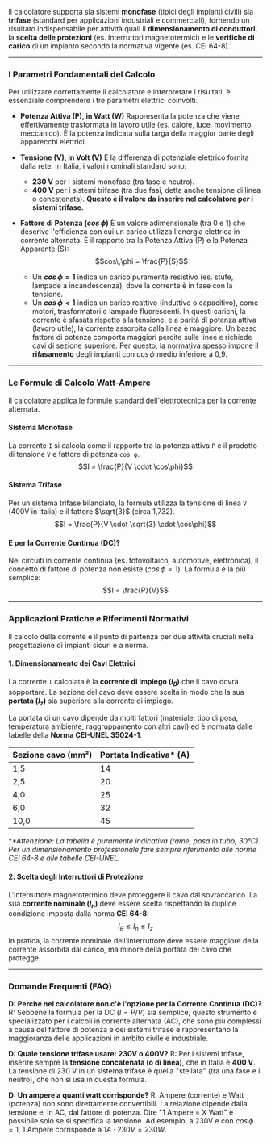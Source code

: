 
 
Il calcolatore supporta sia sistemi **monofase** (tipici degli impianti civili) sia **trifase** (standard per applicazioni industriali e commerciali), fornendo un risultato indispensabile per attività quali il **dimensionamento di conduttori**, la **scelta delle protezioni** (es. interruttori magnetotermici) e le **verifiche di carico** di un impianto secondo la normativa vigente (es. CEI 64-8).

---

### I Parametri Fondamentali del Calcolo

Per utilizzare correttamente il calcolatore e interpretare i risultati, è essenziale comprendere i tre parametri elettrici coinvolti.

* **Potenza Attiva (P), in Watt (W)**
    Rappresenta la potenza che viene effettivamente trasformata in lavoro utile (es. calore, luce, movimento meccanico). È la potenza indicata sulla targa della maggior parte degli apparecchi elettrici.

* **Tensione (V), in Volt (V)**
    È la differenza di potenziale elettrico fornita dalla rete. In Italia, i valori nominali standard sono:
    * **230 V** per i sistemi monofase (tra fase e neutro).
    * **400 V** per i sistemi trifase (tra due fasi, detta anche tensione di linea o concatenata). **Questo è il valore da inserire nel calcolatore per i sistemi trifase.**

* **Fattore di Potenza ($cos\,\phi$)**
    È un valore adimensionale (tra 0 e 1) che descrive l'efficienza con cui un carico utilizza l'energia elettrica in corrente alternata. È il rapporto tra la Potenza Attiva (P) e la Potenza Apparente (S):
    $$cos\,\phi = \frac{P}{S}$$
    * Un **$cos\,\phi = 1$** indica un carico puramente resistivo (es. stufe, lampade a incandescenza), dove la corrente è in fase con la tensione.
    * Un **$cos\,\phi < 1$** indica un carico reattivo (induttivo o capacitivo), come motori, trasformatori o lampade fluorescenti. In questi carichi, la corrente è sfasata rispetto alla tensione, e a parità di potenza attiva (lavoro utile), la corrente assorbita dalla linea è maggiore. Un basso fattore di potenza comporta maggiori perdite sulle linee e richiede cavi di sezione superiore. Per questo, la normativa spesso impone il **rifasamento** degli impianti con $cos\,\phi$ medio inferiore a 0,9.

---

### Le Formule di Calcolo Watt-Ampere

Il calcolatore applica le formule standard dell'elettrotecnica per la corrente alternata.

#### **Sistema Monofase**
La corrente `I` si calcola come il rapporto tra la potenza attiva `P` e il prodotto di tensione `V` e fattore di potenza `cos φ`.
$$I = \frac{P}{V \cdot \cos\phi}$$

#### **Sistema Trifase**
Per un sistema trifase bilanciato, la formula utilizza la tensione di linea `V` (400V in Italia) e il fattore $\sqrt{3}$ (circa 1,732).
$$I = \frac{P}{V \cdot \sqrt{3} \cdot \cos\phi}$$

#### **E per la Corrente Continua (DC)?**
Nei circuiti in corrente continua (es. fotovoltaico, automotive, elettronica), il concetto di fattore di potenza non esiste ($cos\,\phi = 1$). La formula è la più semplice:
$$I = \frac{P}{V}$$

---

### Applicazioni Pratiche e Riferimenti Normativi

Il calcolo della corrente è il punto di partenza per due attività cruciali nella progettazione di impianti sicuri e a norma.

#### **1. Dimensionamento dei Cavi Elettrici**
La corrente `I` calcolata è la **corrente di impiego ($I_B$)** che il cavo dovrà sopportare. La sezione del cavo deve essere scelta in modo che la sua **portata ($I_z$)** sia superiore alla corrente di impiego.

La portata di un cavo dipende da molti fattori (materiale, tipo di posa, temperatura ambiente, raggruppamento con altri cavi) ed è normata dalle tabelle della **Norma CEI-UNEL 35024-1**.

| Sezione cavo (mm²) | Portata Indicativa* (A) |
| :----------------- | :---------------------- |
| 1,5                | 14                      |
| 2,5                | 20                      |
| 4,0                | 25                      |
| 6,0                | 32                      |
| 10,0               | 45                      |

*_*Attenzione: La tabella è puramente indicativa (rame, posa in tubo, 30°C). Per un dimensionamento professionale fare sempre riferimento alle norme CEI 64-8 e alle tabelle CEI-UNEL._

#### **2. Scelta degli Interruttori di Protezione**
L'interruttore magnetotermico deve proteggere il cavo dal sovraccarico. La sua **corrente nominale ($I_n$)** deve essere scelta rispettando la duplice condizione imposta dalla norma **CEI 64-8**:
$$I_B \le I_n \le I_z$$
In pratica, la corrente nominale dell'interruttore deve essere maggiore della corrente assorbita dal carico, ma minore della portata del cavo che protegge.

---

### Domande Frequenti (FAQ)

**D: Perché nel calcolatore non c'è l'opzione per la Corrente Continua (DC)?**
R: Sebbene la formula per la DC ($I = P / V$) sia semplice, questo strumento è specializzato per i calcoli in corrente alternata (AC), che sono più complessi a causa del fattore di potenza e dei sistemi trifase e rappresentano la maggioranza delle applicazioni in ambito civile e industriale.

**D: Quale tensione trifase usare: 230V o 400V?**
R: Per i sistemi trifase, inserire sempre la **tensione concatenata (o di linea)**, che in Italia è **400 V**. La tensione di 230 V in un sistema trifase è quella "stellata" (tra una fase e il neutro), che non si usa in questa formula.

**D: Un ampere a quanti watt corrisponde?**
R: Ampere (corrente) e Watt (potenza) non sono direttamente convertibili. La relazione dipende dalla tensione e, in AC, dal fattore di potenza. Dire "1 Ampere = X Watt" è possibile solo se si specifica la tensione. Ad esempio, a 230V e con $cos\,\phi = 1$, 1 Ampere corrisponde a $1 A \cdot 230 V = 230 W$.